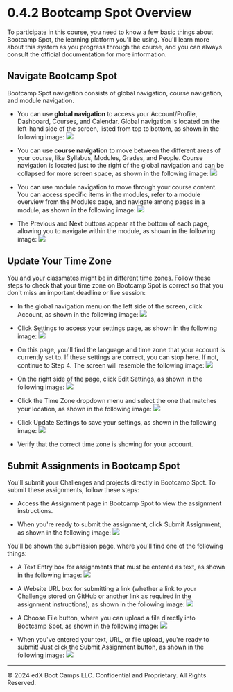 # 0.4.2 Bootcamp Spot Overview
To participate in this course, you need to know a few basic things about Bootcamp Spot, the learning platform you'll be using. You'll learn more about this system as you progress through the course, and you can always consult the official documentation for more information.

## Navigate Bootcamp Spot
Bootcamp Spot navigation consists of global navigation, course navigation, and module navigation.

* You can use **global navigation** to access your Account/Profile, Dashboard, Courses, and Calendar. Global navigation is located on the left-hand side of the screen, listed from top to bottom, as shown in the following image:
![](../images/100-general-navigation-menu.png)

* You can use **course navigation** to move between the different areas of your course, like Syllabus, Modules, Grades, and People. Course navigation is located just to the right of the global navigation and can be collapsed for more screen space, as shown in the following image:
![](../images/200-course-navigation-menu.png)

* You can use module navigation to move through your course content. You can access specific items in the modules, refer to a module overview from the Modules page, and navigate among pages in a module, as shown in the following image:
![](../images/300-modules-index-page.png)

* The Previous and Next buttons appear at the bottom of each page, allowing you to navigate within the module, as shown in the following image:
![](../images/400-prev-next-buttons.png)

## Update Your Time Zone
You and your classmates might be in different time zones. Follow these steps to check that your time zone on Bootcamp Spot is correct so that you don't miss an important deadline or live session:

* In the global navigation menu on the left side of the screen, click Account, as shown in the following image:
![](../images/500-account-options.png)

* Click Settings to access your settings page, as shown in the following image:
![](../images/600-settings-options.png)

* On this page, you'll find the language and time zone that your account is currently set to. If these settings are correct, you can stop here. If not, continue to Step 4. The screen will resemble the following image:
![](../images/700-language-timezone.png)

* On the right side of the page, click Edit Settings, as shown in the following image:
![](../images/800-edit-settings.png)

* Click the Time Zone dropdown menu and select the one that matches your location, as shown in the following image:
![](../images/900-timezone-dropdown.png)

* Click Update Settings to save your settings, as shown in the following image:
![](../images/1000-update-settings.png)

* Verify that the correct time zone is showing for your account.

## Submit Assignments in Bootcamp Spot
You'll submit your Challenges and projects directly in Bootcamp Spot. To submit these assignments, follow these steps:

* Access the Assignment page in Bootcamp Spot to view the assignment instructions.

* When you're ready to submit the assignment, click Submit Assignment, as shown in the following image:
![](../images/1100-sample-assignment-submit-assignment.png)

You'll be shown the submission page, where you'll find one of the following things:
* A Text Entry box for assignments that must be entered as text, as shown in the following image:
![](../images/1200-text-entry.png)

* A Website URL box for submitting a link (whether a link to your Challenge stored on GitHub or another link as required in the assignment instructions), as shown in the following image:
![](../images/1300-url-box.png)

* A Choose File button, where you can upload a file directly into Bootcamp Spot, as shown in the following image:
![](../images/1400-file-upload.png)

* When you've entered your text, URL, or file upload, you're ready to submit! Just click the Submit Assignment button, as shown in the following image:
![](../images/1500-submit-button.png)

---
© 2024 edX Boot Camps LLC. Confidential and Proprietary. All Rights Reserved.
